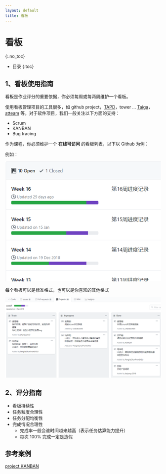 ```yaml
---
layout: default
title: 看板
---
```


# 看板
{:.no_toc}

* 目录
{:toc}

## 1、看板使用指南

看板是作业评分的重要依据，你必须每周或每两周维护一个看板。

使用看板管理项目的工具很多，如 github project，[TAPD](https://www.tapd.cn/)，tower ... [Taiga](https://taiga.io/)，[atteam](https://www.atteam.cn/sign/Index.aspx) 等。对于软件项目，我们一般关注以下方面的支持：

* Scrum 
* KANBAN
* Bug tracing

作为课程，你必须维护一个 **在线可访问** 的看板列表，以下以 Github 为例：

例如：

![](images/kanban-list.png)


每个看板可以是标准格式，也可以是你喜欢的其他格式

![](images/kanban-standard.png)

## 2、评分指南

* 看板持续性
* 任务粒度合理性
* 任务分配均衡性
* 完成情况合理性
    - 完成率一般会谁时间越来越高（表示任务估算能力提升）
    - 每次 100% 完成一定是造假

## 参考案例

[project KANBAN](https://github.com/2018SystemAnalysis/Wechat-Odering-System/projects)





